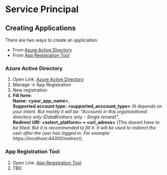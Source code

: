 # Service Principal
## Creating Applications
There are two ways to create an application:
- From [Azure Active Directory](https://portal.azure.com/#blade/Microsoft_AAD_IAM/ActiveDirectoryMenuBlade/Overview)
- From [App Registration Tool](https://app.powerbi.com/embedsetup)

### Azure Active Directory
1) Open Link: [Azure Active Directory](https://portal.azure.com/#blade/Microsoft_AAD_IAM/ActiveDirectoryMenuBlade/Overview)
2) Manage -> App Registration
3) New registration
4) **Fill form:** </br>
       **Name: <your_app_name>**, </br>
       **Supported account type: <supported_acccount_type>** *(It depends on your intent. But mostly it will be: "Accounts in this organizational directory only (DataBrothers only - Single tenant)"*, </br>
       **Redirect URI: <select_platform> + <url_adress>** *(This doesnt have to be filled. But it is recommended to fill it. It will be used to redirect the user after the user has logged in. For example: https://localhost:44300/redirect)*, </br>

### App Registration Tool
1) Open Link: [App Registration Tool](https://app.powerbi.com/embedsetup)
2) TBD